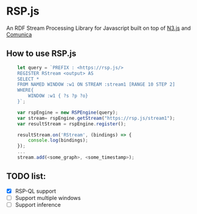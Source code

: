 # RSP.js
An RDF Stream Processing Library for Javascript built on top of [N3.js](https://github.com/rdfjs/N3.js/) and [Comunica](https://comunica.dev/)

## How to use RSP.js
```ts
    let query = `PREFIX : <https://rsp.js/>
    REGISTER RStream <output> AS
    SELECT *
    FROM NAMED WINDOW :w1 ON STREAM :stream1 [RANGE 10 STEP 2]
    WHERE{
        WINDOW :w1 { ?s ?p ?o}
    }`;

    var rspEngine = new RSPEngine(query);
    var stream= rspEngine.getStream("https://rsp.js/stream1");
    var resultStream = rspEngine.register();

    resultStream.on('RStream', (bindings) => {
        console.log(bindings);
    });
    ...
    stream.add(<some_graph>, <some_timestamp>);

```

## TODO list:
- [x] RSP-QL support
- [ ] Support multiple windows
- [ ] Support inference
